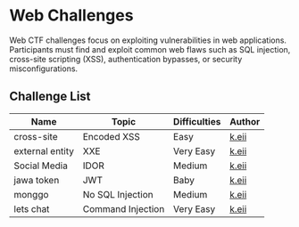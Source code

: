 # Web Challenges

Web CTF challenges focus on exploiting vulnerabilities in web applications. Participants must find and exploit common web flaws such as SQL injection, cross-site scripting (XSS), authentication bypasses, or security misconfigurations.

## Challenge List

| Name   | Topic           | Difficulties | Author |
|--------|-----------------|--------------|--------|
| cross-site | Encoded XSS         | Easy | [k.eii](https://github.com/jonscafe) |
| external entity | XXE         | Very Easy | [k.eii](https://github.com/jonscafe) |
| Social Media | IDOR | Medium | [k.eii](https://github.com/jonscafe) |
| jawa token | JWT | Baby | [k.eii](https://github.com/jonscafe) |
| monggo | No SQL Injection | Medium | [k.eii](https://github.com/jonscafe) |
| lets chat | Command Injection | Very Easy | [k.eii](https://github.com/jonscafe) |